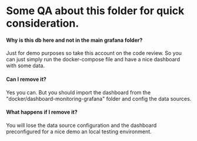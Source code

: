 # Some QA about this folder for quick consideration.

#### Why is this db here and not in the main grafana folder?

Just for demo purposes so take this account on the code review. So you can just simply run the docker-compose file and
have a nice dashboard with some data.

#### Can I remove it?

Yes you can. But you should import the dashboard from the "docker/dashboard-monitoring-grafana" folder and config the
data sources.

#### What happens if I remove it?

You will lose the data source configuration and the dashboard preconfigured for a nice demo an local testing
environment.

